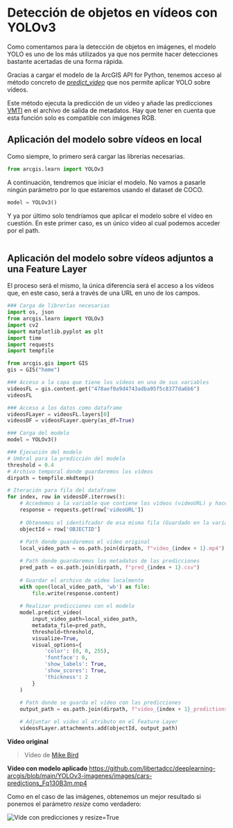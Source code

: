 # Detección de objetos en vídeos con YOLOv3

Como comentamos para la detección de objetos en imágenes, el modelo YOLO es uno de los más utilizados ya que nos permite hacer detecciones bastante acertadas de una forma rápida. 

Gracias a cargar el modelo de la ArcGIS API for Python, tenemos acceso al método concreto de [*predict_video*](https://developers.arcgis.com/python/api-reference/arcgis.learn.toc.html#arcgis.learn.YOLOv3.predict_video) que nos permite aplicar YOLO sobre vídeos. 

Este método ejecuta la predicción de un vídeo y añade las predicciones [VMTI](https://www.impleotv.com/content/stplayer/help/page_vmti.html) en el archivo de salida de metadatos. Hay que tener en cuenta que esta función solo es compatible con imágenes RGB. 

## Aplicación del modelo sobre vídeos en local

Como siempre, lo primero será cargar las librerías necesarias. 
```python
from arcgis.learn import YOLOv3
```

A continuación, tendremos que iniciar el modelo. No vamos a pasarle ningún parámetro por lo que estaremos usando el dataset de COCO.
```python
model = YOLOv3()
```

Y ya por último solo tendríamos que aplicar el modelo sobre el vídeo en cuestión. En este primer caso, es un único vídeo al cual podemos acceder por el path.

```python

```

## Aplicación del modelo sobre vídeos adjuntos a una Feature Layer
El proceso será el mismo, la única diferencia será el acceso a los vídeos que, en este caso, será a través de una URL en uno de los campos.

```python
### Carga de librerías necesarias
import os, json
from arcgis.learn import YOLOv3
import cv2
import matplotlib.pyplot as plt
import time
import requests
import tempfile

from arcgis.gis import GIS
gis = GIS("home")

### Acceso a la capa que tiene los vídeos en una de sus variables
videosFL = gis.content.get("478aef0a9d4743adba95f5c8377da6b6")
videosFL

### Acceso a los datos como dataframe
videosFLayer = videosFL.layers[0]
videosDF = videosFLayer.query(as_df=True)

### Carga del modelo
model = YOLOv3()

### Ejecución del modelo
# Umbral para la predicción del modelo
threshold = 0.4  
# Archivo temporal donde guardaremos los vídeos
dirpath = tempfile.mkdtemp()

# Iteración para fila del dataframe
for index, row in videosDF.iterrows():
    # Accedemos a la variable que contiene los vídeos (videoURL) y hacemos una petición con requests
    response = requests.get(row['videoURL'])
    
    # Obtenemos el identifcador de esa misma fila (Guardado en la variable OBJECTID)
    objectId = row['OBJECTID']
    
    # Path donde guardaremos el vídeo original
    local_video_path = os.path.join(dirpath, f"video_{index + 1}.mp4")

    # Path donde guardaremos los metadatos de las predicciones
    pred_path = os.path.join(dirpath, f"pred_{index + 1}.csv")
    
    # Guardar el archivo de video localmente
    with open(local_video_path, 'wb') as file:
        file.write(response.content)
    
    # Realizar predicciones con el modelo
    model.predict_video(
        input_video_path=local_video_path,
        metadata_file=pred_path, 
        threshold=threshold, 
        visualize=True, 
        visual_options={
            'color': (0, 0, 255), 
            'fontface': 0, 
            'show_labels': True, 
            'show_scores': True, 
            'thickness': 2
        }
    )
    
    # Path donde se guarda el vídeo con las predicciones
    output_path = os.path.join(dirpath, f"video_{index + 1}_predictions.avi")

    # Adjuntar el video al atributo en el Feature Layer
    videosFLayer.attachments.add(objectId, output_path)
```
**Vídeo original**

> Vídeo de [Mike Bird](https://www.pexels.com/es-es/video/diferentes-tipos-de-vehiculos-en-la-autopista-2053100/)

**Vídeo con modelo aplicado**
https://github.com/libertadcc/deeplearning-arcgis/blob/main/YOLOv3-imagenes/images/cars-predictions_Fq130B3m.mp4

Como en el caso de las imágenes, obtenemos un mejor resultado si ponemos el parámetro *resize* como verdadero:

![Víde con predicciones y resize=True]()
